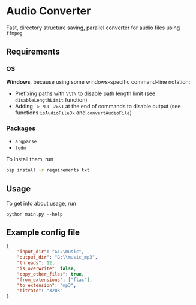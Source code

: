 # Audio Converter

Fast, directory structure saving, parallel converter for audio files using `ffmpeg`

## Requirements

### OS

**Windows**, because using some windows-specific command-line notation:

* Prefixing paths with `\\?\` to disable path length limit (see `disableLengthLimit` function)
* Adding ` > NUL 2>&1` at the end of commands to disable output (see functions `isAudioFileOk` and `convertAudioFile`)

### Packages

* `argparse`
* `tqdm`

To install them, run

```bash
pip install -r requirements.txt
```

## Usage

To get info about usage, run

```
python main.py --help
```

## Example config file

```json
{
    "input_dir": "G:\\music",
    "output_dir": "G:\\music_mp3",
    "threads": 12,
    "is_overwrite": false,
    "copy_other_files": true,
    "from_extensions": ["flac"],
    "to_extension": "mp3",
    "bitrate": "320k"
}
```

